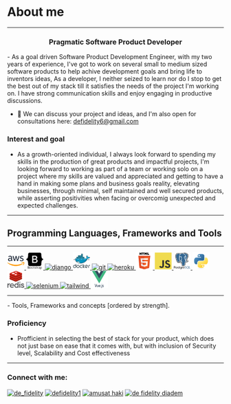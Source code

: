 
# About me
<hr>
<h3 align="center">Pragmatic Software Product Developer</h3>
- As a goal driven Software Product Development Engineer, with my two years of experience, 
 I've got to work on several small to medium sized software products to help achive development goals and bring life to inventors ideas, 
 As a developer, I neither seized to learn nor do I stop to get the best out of my stack till it satisfies the needs of the project I'm working on. 
 I have strong communication skills and enjoy engaging in productive discussions.

- 💬 We can discuss your project and ideas, and I'm also open for consultations here: defidelity6@gmail.com

### Interest and goal

- As a growth-oriented individual, I always look forward to spending my skills in the production of great products and impactful projects, 
I'm looking forward to working as part of a team or working solo on a project where my skills are valued and appreciated and 
getting to have a hand in making some plans and business goals reality, 
elevating businesses, through minimal, self maintained and well secured products, 
while asserting positivities when facing or overcomig unexpected and expected challenges. 

<hr>

<h2 align="left">Programming Languages, Frameworks and Tools</h2>

<hr>

<p align="left"> <a href="https://aws.amazon.com" target="_blank" rel="noreferrer"> <img src="https://raw.githubusercontent.com/devicons/devicon/master/icons/amazonwebservices/amazonwebservices-original-wordmark.svg" alt="aws" width="40" height="40"/> </a> <a href="https://getbootstrap.com" target="_blank" rel="noreferrer"> <img src="https://raw.githubusercontent.com/devicons/devicon/master/icons/bootstrap/bootstrap-plain-wordmark.svg" alt="bootstrap" width="40" height="40"/> </a> <a href="https://www.djangoproject.com/" target="_blank" rel="noreferrer"> <img src="https://cdn.worldvectorlogo.com/logos/django.svg" alt="django" width="40" height="40"/> </a> <a href="https://www.docker.com/" target="_blank" rel="noreferrer"> <img src="https://raw.githubusercontent.com/devicons/devicon/master/icons/docker/docker-original-wordmark.svg" alt="docker" width="40" height="40"/> </a> <a href="https://git-scm.com/" target="_blank" rel="noreferrer"> <img src="https://www.vectorlogo.zone/logos/git-scm/git-scm-icon.svg" alt="git" width="40" height="40"/> </a> <a href="https://heroku.com" target="_blank" rel="noreferrer"> <img src="https://www.vectorlogo.zone/logos/heroku/heroku-icon.svg" alt="heroku" width="40" height="40"/> </a> <a href="https://www.w3.org/html/" target="_blank" rel="noreferrer"> <img src="https://raw.githubusercontent.com/devicons/devicon/master/icons/html5/html5-original-wordmark.svg" alt="html5" width="40" height="40"/> </a> <a href="https://developer.mozilla.org/en-US/docs/Web/JavaScript" target="_blank" rel="noreferrer"> <img src="https://raw.githubusercontent.com/devicons/devicon/master/icons/javascript/javascript-original.svg" alt="javascript" width="40" height="40"/> </a> <a href="https://www.postgresql.org" target="_blank" rel="noreferrer"> <img src="https://raw.githubusercontent.com/devicons/devicon/master/icons/postgresql/postgresql-original-wordmark.svg" alt="postgresql" width="40" height="40"/> </a> <a href="https://www.python.org" target="_blank" rel="noreferrer"> <img src="https://raw.githubusercontent.com/devicons/devicon/master/icons/python/python-original.svg" alt="python" width="40" height="40"/> </a> <a href="https://redis.io" target="_blank" rel="noreferrer"> <img src="https://raw.githubusercontent.com/devicons/devicon/master/icons/redis/redis-original-wordmark.svg" alt="redis" width="40" height="40"/> </a> <a href="https://www.selenium.dev" target="_blank" rel="noreferrer"> <img src="https://raw.githubusercontent.com/detain/svg-logos/780f25886640cef088af994181646db2f6b1a3f8/svg/selenium-logo.svg" alt="selenium" width="40" height="40"/> </a> <a href="https://tailwindcss.com/" target="_blank" rel="noreferrer"> <img src="https://www.vectorlogo.zone/logos/tailwindcss/tailwindcss-icon.svg" alt="tailwind" width="40" height="40"/> </a> <a href="https://vuejs.org/" target="_blank" rel="noreferrer"> <img src="https://raw.githubusercontent.com/devicons/devicon/master/icons/vuejs/vuejs-original-wordmark.svg" alt="vuejs" width="40" height="40"/> </a> </p>

<hr>
- Tools, Frameworks and concepts [ordered by strength].

### Proficiency
- Profficient in selecting the best of stack for your product, which does not just base on ease that it comes with, but with inclusion of Security level, Scalability and Cost effectiveness
 
<hr>
<!--
<p><img align="left" src="https://github-readme-stats.vercel.app/api/top-langs?username=defidelity&show_icons=true&locale=en&layout=compact&theme=ocean_dark" alt="defidelity" /></p>
<p>&nbsp;<img align="center" src="https://github-readme-stats.vercel.app/api?username=defidelity&show_icons=true&locale=en&theme=ocean_dark" alt="defidelity" /></p>
-->

<h3 align="left">Connect with me:</h3>
<p align="left">
<a href="https://dev.to/defidelity" target="blank"><img align="center" src="https://raw.githubusercontent.com/rahuldkjain/github-profile-readme-generator/master/src/images/icons/Social/devto.svg" alt="de_fidelity" height="30" width="40" /></a>
<a href="https://twitter.com/defidelity1" target="blank"><img align="center" src="https://raw.githubusercontent.com/rahuldkjain/github-profile-readme-generator/master/src/images/icons/Social/twitter.svg" alt="defidelity1" height="30" width="40" /></a>
<a href="https://linkedin.com/in/amusat-haki" target="blank"><img align="center" src="https://raw.githubusercontent.com/rahuldkjain/github-profile-readme-generator/master/src/images/icons/Social/linked-in-alt.svg" alt="amusat haki" height="30" width="40" /></a>
<a href="https://m.facebook.com/hamzatabdulhaki.hardayyemie?ref=bookmarks" target="blank"><img align="center" src="https://raw.githubusercontent.com/rahuldkjain/github-profile-readme-generator/master/src/images/icons/Social/facebook.svg" alt="de fidelity diadem" height="30" width="40" /></a>
</p>


<!---

DeFidelity/DeFidelity is a ✨ special ✨ repository because its `README.md` (this file) appears on your GitHub profile.
You can click the Preview link to take a look at your changes.
--->
